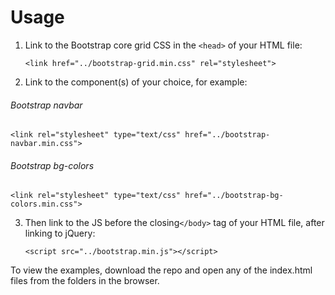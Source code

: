 # Usage
1. Link to the Bootstrap core grid CSS in the `<head>` of your HTML file:

    `<link href="../bootstrap-grid.min.css" rel="stylesheet">`

2. Link to the component(s) of your choice, for example:

###### Bootstrap navbar
`<link rel="stylesheet" type="text/css" href="../bootstrap-navbar.min.css">` 

###### Bootstrap bg-colors
`<link rel="stylesheet" type="text/css" href="../bootstrap-bg-colors.min.css">`

3. Then link to the JS before the closing`</body>` tag of your HTML file, after linking to jQuery:

    `<script src="../bootstrap.min.js"></script>`

To view the examples, download the repo and open any of the index.html files from the folders in the browser. 